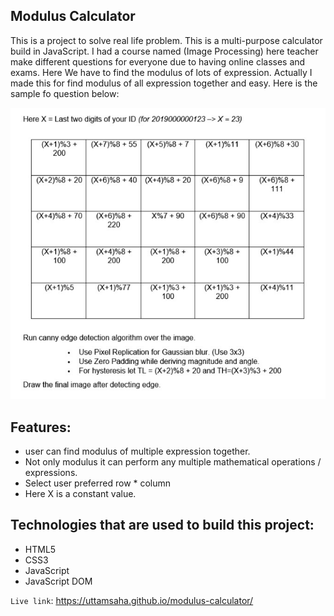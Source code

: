 ## Modulus Calculator
This is a project to solve real life problem. This is a multi-purpose calculator build in JavaScript. I had a course named (Image Processing) here teacher make different questions for everyone due to having online classes and exams. Here We have to find the modulus of lots of expression. Actually I made this for find modulus of all expression together and easy.
Here is the sample fo question below:

![Image Processing Questions](images/2.png)


## Features:
- user can find modulus of multiple expression together.
- Not only modulus it can perform any  multiple mathematical operations / expressions.
- Select user preferred row * column
- Here X is a constant value.


## Technologies that are used to build this project:
- HTML5
- CSS3
- JavaScript
- JavaScript DOM

`Live link`: https://uttamsaha.github.io/modulus-calculator/